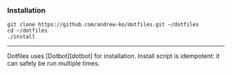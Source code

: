 ### Installation
    git clone https://github.com/andrew-ko/dotfiles.git ~/dotfiles
    cd ~/dotfiles
    ./install

------------------------------------------------------------------
Dotfiles uses [Dotbot][dotbot] for installation.
Install script is idempotent: it can safely be run multiple times.
